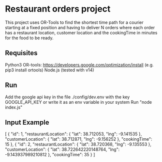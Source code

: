 # Restaurant orders project

This project uses OR-Tools to find the shortest time path for a courier starting at a fixed position and having to deliver N orders where each
order has a restaurant location, customer location and the cookingTime in minutes for the food to be ready.

## Requisites
Python3
OR-tools: https://developers.google.com/optimization/install (e.g. pip3 install ortools)
Node.js (tested with v14)

## Run
Add the google api key in the file ./config/dev.env with the key GOOGLE_API_KEY or write it as an env variable in your system
Run "node index.js"



## Input Example
[
    {
        "id": 1,
        "restaurantLocation": {
            "lat": 38.712053,
            "lng": -9.141535
        },
        "customerLocation": {
            "lat": 38.712871,
            "lng": -9.156252
        },
        "cookingTime": 15
    },
    {
        "id": 2,
        "restaurantLocation": {
            "lat": 38.720368,
            "lng": -9.135553
        },
        "customerLocation": {
            "lat": 38.722642220148764,
            "lng": -9.143937989210812
        },
        "cookingTime": 35
    }
]

